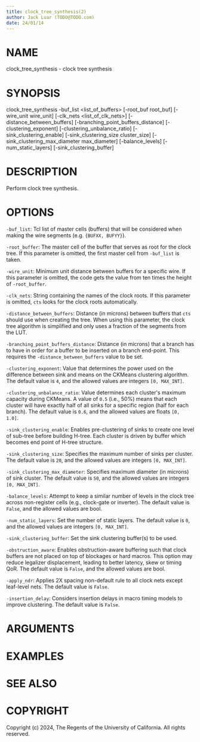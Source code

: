 ```yaml
---
title: clock_tree_synthesis(2)
author: Jack Luar (TODO@TODO.com)
date: 24/01/14
---
```


# NAME

clock_tree_synthesis - clock tree synthesis

# SYNOPSIS

clock_tree_synthesis 
    -buf_list <list_of_buffers>
    [-root_buf root_buf]
    [-wire_unit wire_unit]
    [-clk_nets <list_of_clk_nets>]
    [-distance_between_buffers]
    [-branching_point_buffers_distance]
    [-clustering_exponent]
    [-clustering_unbalance_ratio]
    [-sink_clustering_enable]
    [-sink_clustering_size cluster_size]
    [-sink_clustering_max_diameter max_diameter]
    [-balance_levels]
    [-num_static_layers]
    [-sink_clustering_buffer]


# DESCRIPTION

Perform clock tree synthesis.

# OPTIONS

`-buf_list`:  Tcl list of master cells (buffers) that will be considered when making the wire segments (e.g. `{BUFXX, BUFYY}`).

`-root_buffer`:  The master cell of the buffer that serves as root for the clock tree. If this parameter is omitted, the first master cell from `-buf_list` is taken.

`-wire_unit`:  Minimum unit distance between buffers for a specific wire. If this parameter is omitted, the code gets the value from ten times the height of `-root_buffer`.

`-clk_nets`:  String containing the names of the clock roots. If this parameter is omitted, `cts` looks for the clock roots automatically.

`-distance_between_buffers`:  Distance (in microns) between buffers that `cts` should use when creating the tree. When using this parameter, the clock tree algorithm is simplified and only uses a fraction of the segments from the LUT.

`-branching_point_buffers_distance`:  Distance (in microns) that a branch has to have in order for a buffer to be inserted on a branch end-point. This requires the `-distance_between_buffers` value to be set.

`-clustering_exponent`:  Value that determines the power used on the difference between sink and means on the CKMeans clustering algorithm. The default value is `4`, and the allowed values are integers `[0, MAX_INT]`.

`-clustering_unbalance_ratio`:  Value determines each cluster's maximum capacity during CKMeans. A value of `0.5` (i.e., 50%) means that each cluster will have exactly half of all sinks for a specific region (half for each branch). The default value is `0.6`, and the allowed values are floats `[0, 1.0]`.

`-sink_clustering_enable`:  Enables pre-clustering of sinks to create one level of sub-tree before building H-tree. Each cluster is driven by buffer which becomes end point of H-tree structure.

`-sink_clustering_size`:  Specifies the maximum number of sinks per cluster. The default value is `20`, and the allowed values are integers `[0, MAX_INT]`.

`-sink_clustering_max_diameter`:  Specifies maximum diameter (in microns) of sink cluster. The default value is `50`, and the allowed values are integers `[0, MAX_INT]`.

`-balance_levels`:  Attempt to keep a similar number of levels in the clock tree across non-register cells (e.g., clock-gate or inverter). The default value is `False`, and the allowed values are bool.

`-num_static_layers`:  Set the number of static layers. The default value is `0`, and the allowed values are integers `[0, MAX_INT]`.

`-sink_clustering_buffer`:  Set the sink clustering buffer(s) to be used.

`-obstruction_aware`:  Enables obstruction-aware buffering such that clock buffers are not placed on top of blockages or hard macros. This option may reduce legalizer displacement, leading to better latency, skew or timing QoR.  The default value is `False`, and the allowed values are bool.

`-apply_ndr`:  Applies 2X spacing non-default rule to all clock nets except leaf-level nets. The default value is `False`.

`-insertion_delay`:  Considers insertion delays in macro timing models to improve clustering. The default value is `False`.

# ARGUMENTS

# EXAMPLES

# SEE ALSO

# COPYRIGHT

Copyright (c) 2024, The Regents of the University of California. All rights reserved.

